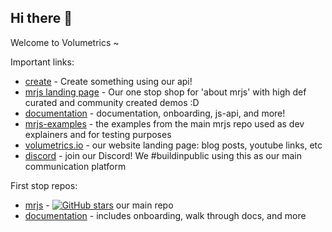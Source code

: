 ## Hi there 👋

Welcome to Volumetrics ~

Important links:
- [create](https://create.mrjs.io/) - Create something using our api!
- [mrjs landing page](https://mrjs.io/) - Our one stop shop for 'about mrjs' with high def curated and community created demos :D
- [documentation](https://docs.mrs.io) - documentation, onboarding, js-api, and more!
- [mrjs-examples](https://examples.mrjs.io/) - the examples from the main mrjs repo used as dev explainers and for testing purposes
- [volumetrics.io](https://volumetrics.io) - our website landing page: blog posts, youtube links, etc
- [discord](https://discord.gg/volumetrics) - join our Discord! We #buildinpublic using this as our main communication platform

First stop repos:
- [mrjs](https://github.com/Volumetrics-io/mrjs) - [![GitHub stars](https://img.shields.io/github/stars/volumetrics-io/mrjs.svg?style=social&label=Star)](https://github.com/volumetrics-io/mrjs) our main repo
- [documentation](https://github.com/Volumetrics-io/documentation) - includes onboarding, walk through docs, and more
